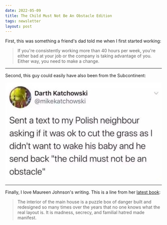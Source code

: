 ```yaml
---
date: 2022-05-09
title: The Child Must Not Be An Obstacle Edition
tags: newsletter
layout: post
---
```


First, this was something a friend's dad told me when I first started working:

> If you're consistently working more than 40 hours per week, you're either bad at your job or the company is taking advantage of you. Either way, you need to make a change.

---

Second, this guy could easily have also been from the Subcontinent:</p>
![polish](https://raw.githubusercontent.com/muneer78/muneer78.github.io/master/images/polish.jpg)

---

Finally, I love Maureen Johnson's writing. This is a line from her [latest book](https://bookshop.org/books/your-guide-to-not-getting-murdered-in-a-quaint-english-village/9781984859624):

> The interior of the main house is a puzzle box of danger built and redesigned so many times over the years that no one knows what the real layout is. It is madness, secrecy, and familial hatred made manifest.</p>
